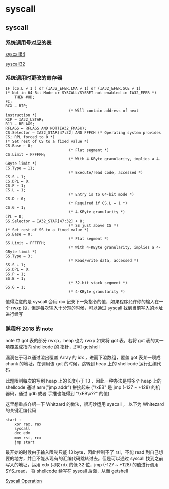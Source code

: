 # syscall

## syscall

### 系统调用号对应的表

[syscall64](https://syscalls64.paolostivanin.com/)

[syscall32](https://syscalls32.paolostivanin.com/)

### 系统调用时更改的寄存器

```
IF (CS.L ≠ 1 ) or (IA32_EFER.LMA ≠ 1) or (IA32_EFER.SCE ≠ 1)
(* Not in 64-Bit Mode or SYSCALL/SYSRET not enabled in IA32_EFER *)
    THEN #UD;
FI;
RCX ← RIP;
                            (* Will contain address of next instruction *)
RIP ← IA32_LSTAR;
R11 ← RFLAGS;
RFLAGS ← RFLAGS AND NOT(IA32_FMASK);
CS.Selector ← IA32_STAR[47:32] AND FFFCH (* Operating system provides CS; RPL forced to 0 *)
(* Set rest of CS to a fixed value *)
CS.Base ← 0;
                            (* Flat segment *)
CS.Limit ← FFFFFH;
                            (* With 4-KByte granularity, implies a 4-GByte limit *)
CS.Type ← 11;
                            (* Execute/read code, accessed *)
CS.S ← 1;
CS.DPL ← 0;
CS.P ← 1;
CS.L ← 1;
                            (* Entry is to 64-bit mode *)
CS.D ← 0;
                            (* Required if CS.L = 1 *)
CS.G ← 1;
                            (* 4-KByte granularity *)
CPL ← 0;
SS.Selector ← IA32_STAR[47:32] + 8;
                            (* SS just above CS *)
(* Set rest of SS to a fixed value *)
SS.Base ← 0;
                            (* Flat segment *)
SS.Limit ← FFFFFH;
                            (* With 4-KByte granularity, implies a 4-GByte limit *)
SS.Type ← 3;
                            (* Read/write data, accessed *)
SS.S ← 1;
SS.DPL ← 0;
SS.P ← 1;
SS.B ← 1;
                            (* 32-bit stack segment *)
SS.G ← 1;
                            (* 4-KByte granularity *)
```

值得注意的是 syscall 会用 rcx 记录下一条指令的值，如果程序允许你的输入在一个 rwxp 段，但是每次输入十分短的时候，可以通过 syscall 找到当前写入的地址进行续写

### 鹏程杯 2018 的 note 
note 中 got 表的部分 rwxp，heap 也为 rwxp 如果将 got 表，若将 got 表的某一项覆盖成指向 shellcode 的 指针，即可 getshell <br/>

漏洞在于可以通过溢出覆盖 Array 的 idx ，进而下溢数组，覆盖 got 表某一项成 chunk 的地址，在调用该 got 的时候，跳转到 heap 上的 shellcode 运行汇编代码 <br/>

此题限制每次的写到 heap 上的长度小于 13 ，因此一种办法是将多个 heap 上的 shellcode 通过 asm("jmp addr") 拼接起来 ("\xEB" 是 jmp (-127 ~ +128) 的机器码，通过 gdb 或者 手推也能得到 "\xEB\x??" 的值) <br/>

这里想重点介绍一下 Whitzard 的做法，很巧妙运用 syscall ， 以下为 Whitezard 的关键汇编代码<br/>

```
start :
	xor rax, rax 
	syscall 
	dec edx
	mov rsi, rcx
	jmp start
```

最开始的时候由于输入限制只能 13 byte，因此控制不了 rsi，不能 read 到自己想要的地方，并且不能从现有的汇编代码跳转过去。但是可以通过 syscall 找到之前写入的地址，运用 edx 只取 rdx 的低 32 位，jmp (-127 ~ +128) 的值进行调用 SYS_read， 将 shellcode 续写在 syscall 后面，从而 getshell

[Syscall Operation](https://github.com/HJLebbink/asm-dude/wiki/SYSCALL)
